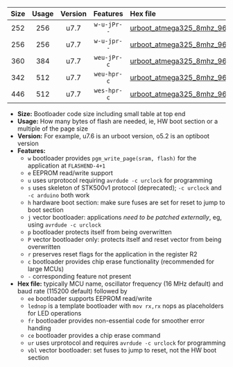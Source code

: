 |Size|Usage|Version|Features|Hex file|
|:-:|:-:|:-:|:-:|:--|
|252|256|u7.7|`w-u-jPr--`|[urboot_atmega325_8mhz_9600bps_lednop_ur_vbl.hex](https://raw.githubusercontent.com/stefanrueger/urboot.hex/main/mcus/atmega325/fcpu_8mhz/9600_bps/urboot_atmega325_8mhz_9600bps_lednop_ur_vbl.hex)|
|256|256|u7.7|`w-u-jpr--`|[urboot_atmega325_8mhz_9600bps_lednop_fr_ur_vbl.hex](https://raw.githubusercontent.com/stefanrueger/urboot.hex/main/mcus/atmega325/fcpu_8mhz/9600_bps/urboot_atmega325_8mhz_9600bps_lednop_fr_ur_vbl.hex)|
|360|384|u7.7|`weu-jPr-c`|[urboot_atmega325_8mhz_9600bps_ee_lednop_fr_ce_ur_vbl.hex](https://raw.githubusercontent.com/stefanrueger/urboot.hex/main/mcus/atmega325/fcpu_8mhz/9600_bps/urboot_atmega325_8mhz_9600bps_ee_lednop_fr_ce_ur_vbl.hex)|
|342|512|u7.7|`weu-hpr-c`|[urboot_atmega325_8mhz_9600bps_ee_lednop_fr_ce_ur.hex](https://raw.githubusercontent.com/stefanrueger/urboot.hex/main/mcus/atmega325/fcpu_8mhz/9600_bps/urboot_atmega325_8mhz_9600bps_ee_lednop_fr_ce_ur.hex)|
|446|512|u7.7|`wes-hpr-c`|[urboot_atmega325_8mhz_9600bps_ee_lednop_fr_ce.hex](https://raw.githubusercontent.com/stefanrueger/urboot.hex/main/mcus/atmega325/fcpu_8mhz/9600_bps/urboot_atmega325_8mhz_9600bps_ee_lednop_fr_ce.hex)|

- **Size:** Bootloader code size including small table at top end
- **Usage:** How many bytes of flash are needed, ie, HW boot section or a multiple of the page size
- **Version:** For example, u7.6 is an urboot version, o5.2 is an optiboot version
- **Features:**
  + `w` bootloader provides `pgm_write_page(sram, flash)` for the application at `FLASHEND-4+1`
  + `e` EEPROM read/write support
  + `u` uses urprotocol requiring `avrdude -c urclock` for programming
  + `s` uses skeleton of STK500v1 protocol (deprecated); `-c urclock` and `-c arduino` both work
  + `h` hardware boot section: make sure fuses are set for reset to jump to boot section
  + `j` vector bootloader: applications *need to be patched externally*, eg, using `avrdude -c urclock`
  + `p` bootloader protects itself from being overwritten
  + `P` vector bootloader only: protects itself and reset vector from being overwritten
  + `r` preserves reset flags for the application in the register R2
  + `c` bootloader provides chip erase functionality (recommended for large MCUs)
  + `-` corresponding feature not present
- **Hex file:** typically MCU name, oscillator frequency (16 MHz default) and baud rate (115200 default) followed by
  + `ee` bootloader supports EEPROM read/write
  + `lednop` is a template bootloader with `mov rx,rx` nops as placeholders for LED operations
  + `fr` bootloader provides non-essential code for smoother error handing
  + `ce` bootloader provides a chip erase command
  + `ur` uses urprotocol and requires `avrdude -c urclock` for programming
  + `vbl` vector bootloader: set fuses to jump to reset, not the HW boot section

